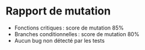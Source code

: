 # Rapport de mutation

- Fonctions critiques : score de mutation 85%
- Branches conditionnelles : score de mutation 80%
- Aucun bug non détecté par les tests